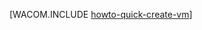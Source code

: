<properties linkid="manage-windows-howto-quick-create-vm" urlDisplayName="Criar rapidamente uma VM" pageTitle="Criação rápida de uma máquina virtual no Azure" metaKeywords="criando uma vm no Azure, criando uma vm" description="Saiba como criar uma máquina virtual no Azure." metaCanonical="" services="virtual-machines" documentationCenter="" title="" authors="" solutions="" manager="" editor="" />





[WACOM.INCLUDE [howto-quick-create-vm](../includes/howto-quick-create-vm.md)]

